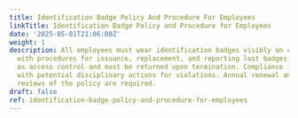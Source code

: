 ```yaml
---
title: Identification Badge Policy And Procedure For Employees
linkTitle: Identification Badge Policy and Procedure for Employees
date: '2025-05-01T21:06:00Z'
weight: 1
description: All employees must wear identification badges visibly on company premises,
  with procedures for issuance, replacement, and reporting lost badges. Badges serve
  as access control and must be returned upon termination. Compliance is mandatory,
  with potential disciplinary actions for violations. Annual renewal and periodic
  reviews of the policy are required.
draft: false
ref: identification-badge-policy-and-procedure-for-employees
---
```


